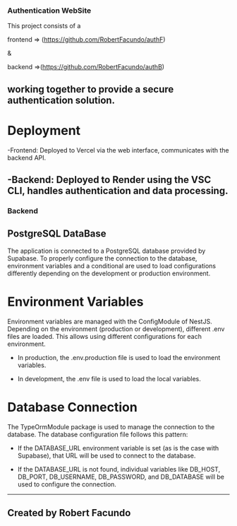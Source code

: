 ### Authentication WebSite

This project consists of a 

frontend => (https://github.com/RobertFacundo/authF) 

&

backend =>(https://github.com/RobertFacundo/authB) 

working together to provide a secure authentication solution. 
---

# Deployment
-Frontend: Deployed to Vercel via the web interface, communicates with the backend API.

-Backend: Deployed to Render using the VSC CLI, handles authentication and data processing.
---

### Backend

## PostgreSQL DataBase

The application is connected to a PostgreSQL database provided by Supabase. To properly configure the connection to the database, environment variables and a conditional are used to load configurations differently depending on the development or production environment.

# Environment Variables
Environment variables are managed with the ConfigModule of NestJS. Depending on the environment (production or development), different .env files are loaded. This allows using different configurations for each environment.

- In production, the .env.production file is used to load the environment variables.

- In development, the .env file is used to load the local variables.

# Database Connection
The TypeOrmModule package is used to manage the connection to the database. The database configuration file follows this pattern:

- If the DATABASE_URL environment variable is set (as is the case with Supabase), that URL will be used to connect to the database.

- If the DATABASE_URL is not found, individual variables like DB_HOST, DB_PORT, DB_USERNAME, DB_PASSWORD, and DB_DATABASE will be used to configure the connection.


----
Created by Robert Facundo
--